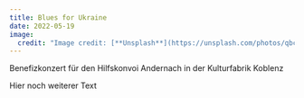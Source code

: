 ```yaml
---
title: Blues for Ukraine
date: 2022-05-19
image:
  credit: "Image credit: [**Unsplash**](https://unsplash.com/photos/qbc3Zmxw0G8)"
---
```


Benefizkonzert für den Hilfskonvoi Andernach in der Kulturfabrik Koblenz

<!--more-->

Hier noch weiterer Text
